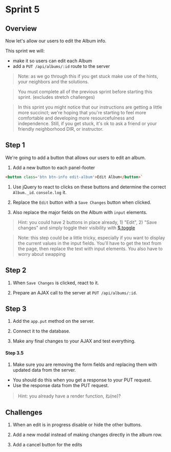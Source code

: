 # Sprint 5

## Overview

Now let's allow our users to edit the Album info.  

This sprint we will:

* make it so users can edit each Album
* add a `PUT /api/albums/:id` route to the server

> Note: as we go through this if you get stuck make use of the hints, your neighbors and the solutions.

> You must complete all of the previous sprint before starting this sprint. (excludes stretch challenges)

> In this sprint you might notice that our instructions are getting a little more succinct; we're hoping that you're starting to feel more comfortable and developing more resourcefulness and independence.  Still, if you get stuck, it's ok to ask a friend or your friendly neighborhood DIR, or instructor.

## Step 1

We're going to add a button that allows our users to edit an album.

1. Add a new button to each panel-footer

```html
<button class='btn btn-info edit-album'>Edit Album</button>`
```

1. Use jQuery to react to clicks on these buttons and determine the correct `Album._id`.  `console.log` it.

1. Replace the `Edit` button with a `Save Changes` button when clicked.

1. Also replace the major fields on the Album with `input` elements.


> Hint: you could have 2 buttons in place already, 1) "Edit", 2) "Save changes" and simply toggle their visibility with [$.toggle](http://api.jquery.com/toggle/)

> Note: this step could be a little tricky, especially if you want to display the current values in the input fields.  You'll have to get the text from the page, then replace the text with input elements.  You also have to worry about swapping


## Step 2

1. When `Save Changes` is clicked, react to it.  

1. Prepare an AJAX call to the server at `PUT /api/albums/:id`.


## Step 3

1. Add the `app.put` method on the server.  

1. Connect it to the database.

1. Make any final changes to your AJAX and test everything.

#### Step 3.5

1. Make sure you are removing the form fields and replacing them with updated data from the server.
  * You should do this when you get a response to your PUT request.
  * Use the response data from the PUT request.

> Hint: you already have a render function, ね(ne)?



## Challenges

1. When an edit is in progress disable or hide the other buttons.

1. Add a new modal instead of making changes directly in the album row.

1. Add a cancel button for the edits
